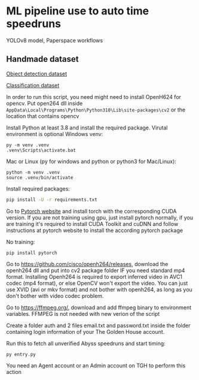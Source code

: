 # ML pipeline use to auto time speedruns
YOLOv8 model, Paperspace workflows
## Handmade dataset
[Object detection dataset](https://universe.roboflow.com/auto-time/autotime)

[Classification dataset](https://universe.roboflow.com/auto-time/auto-time-classify)

In order to run this script, you need might need to install OpenH624 for opencv. Put open264 dll inside 
`AppData\Local\Programs\Python\Python310\Lib\site-packages\cv2` or the location that contains opencv

Install Python at least 3.8 and install the required package. Virutal environment is optional
Windows venv:
```
py -m venv .venv
.venv\Scripts\activate.bat
```
Mac or Linux (py for windows and python or python3 for Mac/Linux):
```
python -m venv .venv
source .venv/bin/activate
```
Install required packages:
```cmd
pip install -U -r requirements.txt
```
Go to [Pytorch website](https://pytorch.org/get-started/locally/) and install torch with the corresponding CUDA version. If you are not training using gpu, just install pytorch normally, if you are training it's required to install CUDA Toolkit and cuDNN and follow instructions at pytorch website to install the according pytorch package

No training:
```
pip install pytorch
```


Go to https://github.com/cisco/openh264/releases, download the openh264 dll and put into cv2 package folder IF you need standard mp4 format. Installing Openh264 is required to export inferred video in AVC1 codec (mp4 format), or else OpenCV won't export the video. You can just use XVID (avi or mkv format) and not bother with openh264, as long as you don't bother with video codec problem.

Go to https://ffmpeg.org/, download and add ffmpeg binary to environment variables. FFMPEG is not needed with new verion of the script

Create a folder auth and 2 files email.txt and password.txt inside the folder containing login information of your The Golden House account.

Run this to fetch all unverified Abyss speedruns and start timing:
```
py entry.py
```

You need an Agent account or an Admin account on TGH to perform this action
